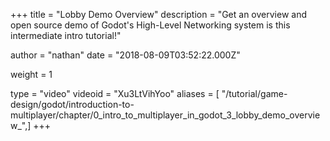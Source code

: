 +++
title = "Lobby Demo Overview"
description = "Get an overview and open source demo of Godot's High-Level Networking system is this intermediate intro tutorial!"

author = "nathan"
date = "2018-08-09T03:52:22.000Z"

weight = 1

type = "video"
videoid = "Xu3LtVihYoo"
aliases = [ "/tutorial/game-design/godot/introduction-to-multiplayer/chapter/0_intro_to_multiplayer_in_godot_3_lobby_demo_overview_",]
+++
